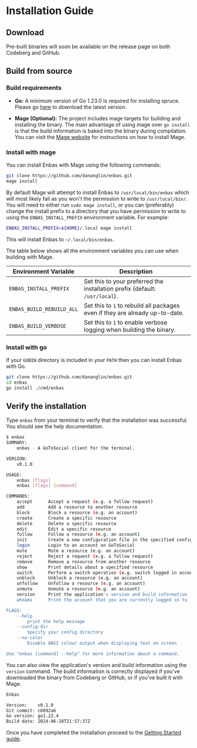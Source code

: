 # Installation Guide

## Download

Pre-built binaries will soon be available on the release page on both Codeberg and GitHub.

## Build from source

### Build requirements

- **Go:** A minimum version of Go 1.23.0 is required for installing spruce.
  Please go [here](https://go.dev/dl/) to download the latest version.

- **Mage (Optional):** The project includes mage targets for building and installing the binary. The main
  advantage of using mage over `go install` is that the build information is baked into the binary during
  compilation. You can visit the [Mage website](https://magefile.org/) for instructions on how to install Mage.

### Install with mage

You can install Enbas with Mage using the following commands:

```bash
git clone https://github.com/dananglin/enbas.git
mage install
```

By default Mage will attempt to install Enbas to `/usr/local/bin/enbas` which will most likely fail as you won't
the permission to write to `/usr/local/bin/`. You will need to either run `sudo mage install`, or you can
(preferably) change the install prefix to a directory that you have permission to write to using
the `ENBAS_INSTALL_PREFIX` environment variable. For example:

```bash
ENBAS_INSTALL_PREFIX=${HOME}/.local mage install
```

This will install Enbas to `~/.local/bin/enbas`.

The table below shows all the environment variables you can use when building with Mage.

| Environment Variable     | Description                                                                  |
|--------------------------|------------------------------------------------------------------------------|
|`ENBAS_INSTALL_PREFIX`    | Set this to your preferred the installation prefix (default: `/usr/local`).  |
|`ENBAS_BUILD_REBUILD_ALL` | Set this to `1` to rebuild all packages even if they are already up-to-date. |
|`ENBAS_BUILD_VERBOSE`     | Set this to `1` to enable verbose logging when building the binary.          |

### Install with go

If your `GOBIN` directory is included in your `PATH` then you can install Enbas with Go.

```bash
git clone https://github.com/dananglin/enbas.git
cd enbas
go install ./cmd/enbas
```

## Verify the installation

Type `enbas` from your terminal to verify that the installation was successful. You should see the help documentation.

```bash
$ enbas
SUMMARY:
    enbas - A GoToSocial client for the terminal.

VERSION:
    v0.1.0

USAGE:
    enbas [flags]
    enbas [flags] [command]

COMMANDS:
    accept      Accept a request (e.g. a follow request)
    add         Add a resource to another resource
    block       Block a resource (e.g. an account)
    create      Create a specific resource
    delete      Delete a specific resource
    edit        Edit a specific resource
    follow      Follow a resource (e.g. an account)
    init        Create a new configuration file in the specified configuration directory
    login       Login to an account on GoToSocial
    mute        Mute a resource (e.g. an account)
    reject      Reject a request (e.g. a follow request)
    remove      Remove a resource from another resource
    show        Print details about a specified resource
    switch      Perform a switch operation (e.g. switch logged in accounts)
    unblock     Unblock a resource (e.g. an account)
    unfollow    Unfollow a resource (e.g. an account)
    unmute      Unmute a resource (e.g. an account)
    version     Print the application's version and build information
    whoami      Print the account that you are currently logged in to

FLAGS:
    --help
        print the help message
    --config-dir
        Specify your config directory
    --no-color
        Disable ANSI colour output when displaying text on screen

Use "enbas [command] --help" for more information about a command.
```

You can also view the application's version and build information using the `version` command.
The build information is correctly displayed if you've downloaded the binary from Codeberg or GitHub,
or if you've built it with Mage.

```bash
Enbas

Version:    v0.1.0
Git commit: c8892a6
Go version: go1.22.4
Build date: 2024-06-28T21:57:37Z
```

Once you have completed the installation proceed to the [Getting Started guide](./getting_started.md).

